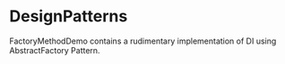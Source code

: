 # DesignPatterns

FactoryMethodDemo contains a rudimentary implementation of DI using AbstractFactory Pattern.
